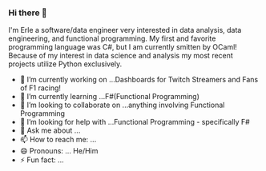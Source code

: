 ### Hi there 👋

<!--
**ilEnzio/ilEnzio** is a ✨ _special_ ✨ repository because its `README.md` (this file) appears on your GitHub profile.
-->

I'm Erle a software/data engineer very interested in data analysis, data engineering, and functional programming.  My first and favorite programming language was C#, but I am currently smitten by OCaml!  Because of my interest in data science and analysis my most recent projects utilize Python exclusively.    

- 🔭 I’m currently working on ...Dashboards for Twitch Streamers and Fans of F1 racing!
- 🌱 I’m currently learning ...F#(Functional Programming)
- 👯 I’m looking to collaborate on ...anything involving Functional Programming
- 🤔 I’m looking for help with ...Functional Programming - specifically F#
- 💬 Ask me about ...
- 📫 How to reach me: ...
- 😄 Pronouns: ... He/Him
- ⚡ Fun fact: ...

